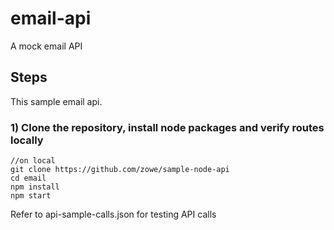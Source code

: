 # email-api 
A mock email API    

## Steps
This sample email api.    

### 1) Clone the repository, install node packages  and verify routes locally

``` 
//on local
git clone https://github.com/zowe/sample-node-api
cd email
npm install
npm start
```

Refer to api-sample-calls.json for testing API calls